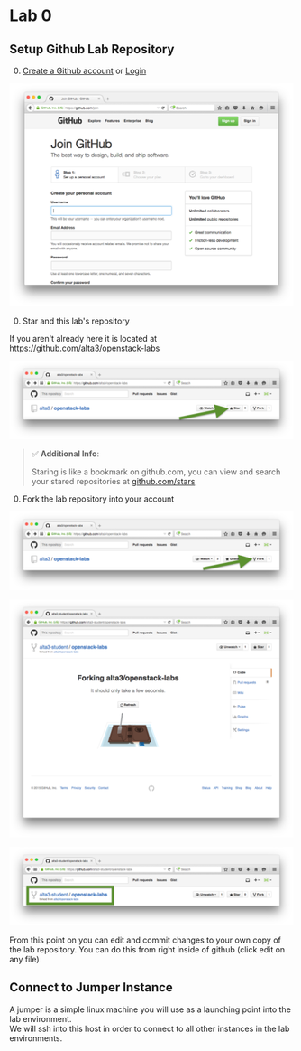 # Lab 0

## Setup Github Lab Repository

0. [Create a Github account](https://github.com/join) or [Login](https://github.com/login)

  ![Create an account](img/github-create.png)
    

0. Star and this lab's repository

  If you aren't already here it is located at https://github.com/alta3/openstack-labs
  
  ![Star this repository](img/github-star.png)

  > :white_check_mark: **Additional Info**:
  >
  > Staring is like a bookmark on github.com,  you can view and search your stared repositories at [github.com/stars](github.com/stars)

0. Fork the lab repository into your account

  ![Fork this repository](img/github-fork1.png)

  ![Fork this repository](img/github-fork2.png)

  ![Fork this repository](img/github-fork3.png)

  From this point on you can edit and commit changes to your own copy of the lab repository.  You can do this from right inside of github (click edit on any file)


## Connect to Jumper Instance

  A jumper is a simple linux machine you will use as a launching point into the lab environment.  
  We will ssh into this host in order to connect to all other instances in the lab environments.
